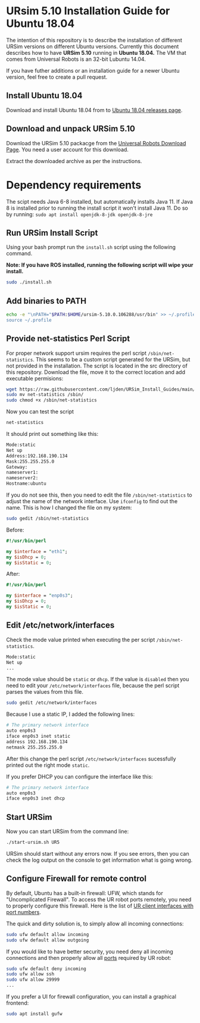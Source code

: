 # URsim 5.10 Installation Guide for Ubuntu 18.04

The intention of this repository is to describe the installation of different
URSim versions on different Ubuntu versions. Currently this document
describes how to have **URSim 5.10** running in **Ubuntu 18.04.** The VM that comes
from Universal Robots is an 32-bit Lubuntu 14.04.

If you have futher additions or an installation guide for a newer Ubuntu version,
feel free to create a pull request.

## Install Ubuntu 18.04

Download and install Ubuntu 18.04 from to [Ubuntu 18.04 releases page](https://releases.ubuntu.com/18.04/).


## Download and unpack URSim 5.10

Download the URSim 5.10 packacge from the [Universal Robots Download Page](https://www.universal-robots.com/download/software-e-series/simulator-linux/offline-simulator-e-series-ur-sim-for-linux-5100/). You need a user account for this download.

Extract the downloaded archive as per the instructions.

# Dependency requirements

The scipt needs Java 6-8 installed, but automatically installs Java 11. If Java 8 is installed prior to running the install script it won't install Java 11. Do so by running: `sudo apt install openjdk-8-jdk openjdk-8-jre`

## Run URSim Install Script

Using your bash prompt run the `install.sh` script using the following command.

**Note: If you have ROS installed, running the following script will wipe your install.**

```bash
sudo ./install.sh
```

## Add binaries to PATH

```bash
echo -e "\nPATH="$PATH:$HOME/ursim-5.10.0.106288/usr/bin" >> ~/.profile
source ~/.profile
```


## Provide net-statistics Perl Script

For proper network support ursim requires the perl script `/sbin/net-statistics`.
This seems to be a custom script generated for the URSim, but not provided in the installation. The script is located in the src directory of this repository.
Download the file, move it to the correct location and add executable permisions:

```bash
wget https://raw.githubusercontent.com/ljden/URSim_Install_Guides/main/src/net-statistics
sudo mv net-statistics /sbin/
sudo chmod +x /sbin/net-statistics
```

Now you can test the script

```bash
net-statistics
```

It should print out something like this:

```bash
Mode:static
Net up
Address:192.168.190.134
Mask:255.255.255.0
Gateway:
nameserver1:
nameserver2:
Hostname:ubuntu
```

If you do not see this, then you need to edit the file `/sbin/net-statistics` to adjust the name of the network interface. Use `ifconfig` to find out the name. This is how I changed the file on my system:

```bash
sudo gedit /sbin/net-statistics
```

Before:

```perl
#!/usr/bin/perl

my $interface = "eth1";
my $isDhcp = 0;
my $isStatic = 0;
```

After:

```perl
#!/usr/bin/perl

my $interface = "enp0s3";
my $isDhcp = 0;
my $isStatic = 0;
```

## Edit /etc/network/interfaces

Check the mode value printed when executing the per script `/sbin/net-statistics`.

```bash
Mode:static
Net up
...
```

The mode value should be `static` or `dhcp`. If the value is `disabled` then you
need to edit your `/etc/network/interfaces` file, because the perl script
parses the values from this file.

```bash
sudo gedit /etc/network/interfaces
```

Because I use a static IP, I added the following lines:

```bash
# The primary network interface
auto enp0s3
iface enp0s3 inet static
address 192.168.190.134
netmask 255.255.255.0
```

After this change the perl script `/etc/network/interfaces` sucessfully printed
out the right mode `static`.

If you prefer DHCP you can configure the interface like this:

```bash
# The primary network interface
auto enp0s3
iface enp0s3 inet dhcp
```

## Start URSim

Now you can start URSim from the command line:

```bash
./start-ursim.sh UR5
```

URSim should start without any errors now. If you see errors, then you can
check the log output on the console to get information what is going wrong.

## Configure Firewall for remote control

By default, Ubuntu has a built-in firewall: UFW, which stands for "Uncomplicated Firewall".
To access the UR robot ports remotely, you need to properly configure this
firewall. Here is the list of [UR client interfaces with port numbers](https://www.universal-robots.com/articles/ur/interface-communication/overview-of-client-interfaces/).

The quick and dirty solution is, to simply allow all incoming connections:

```bash
sudo ufw default allow incoming
sudo ufw default allow outgoing
```

If you would like to have better security, you need deny all incoming connections
and then properly allow all [ports]((https://www.universal-robots.com/articles/ur/interface-communication/overview-of-client-interfaces/)) required by UR robot:

```bash
sudo ufw default deny incoming
sudo ufw allow ssh
sudo ufw allow 29999
...
```

If you prefer a UI for firewall configuration, you can install a graphical
frontend:

```bash
sudo apt install gufw
```
